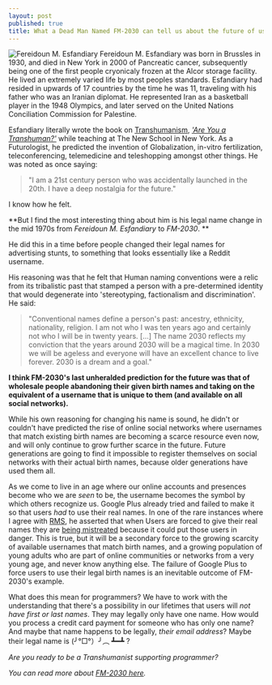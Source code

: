 ```yaml
---
layout: post
published: true
title: What a Dead Man Named FM-2030 can tell us about the future of user names
---
```


![Fereidoun M. Esfandiary](http://upload.wikimedia.org/wikipedia/commons/5/53/FM2030.jpg "Fereidoun M. Esfandiary")
Fereidoun M. Esfandiary was born in Brussles in 1930, and died in New York in 2000 of Pancreatic cancer, subsequently being one of the first people cryonicaly frozen at the Alcor storage facility.  He lived an extremely varied life by most peoples standards. Esfandiary had resided in upwards of 17 countries by the time he was 11, traveling with his father who was an Iranian diplomat. He represented Iran as a basketball player in the 1948 Olympics, and later served on the United Nations Conciliation Commission for Palestine.

Esfandiary literally wrote the book on [Transhumanism](http://en.wikipedia.org/wiki/Transhumanism), [_'Are You a Transhuman?'_](http://www.amazon.ca/Are-You-Transhuman-Monitoring-Stimulating/dp/0446388068/ref=sr_1_1?ie=UTF8&qid=1357137985&sr=8-1) while teaching at The New School in New York. As a Futurologist, he predicted the invention of Globalization, in-vitro fertilization, teleconferencing, telemedicine and teleshopping amongst other things. He was noted as once saying:  

> "I am a 21st century person who was accidentally launched in the 20th. I have a deep nostalgia for the future."

I know how he felt.

**But I find the most interesting thing about him is his legal name change in the mid 1970s from _Fereidoun M. Esfandiary_ to _FM-2030_. **

He did this in a time before people changed their legal names for advertising stunts, to something that looks essentially like a Reddit username.

His reasoning was that he felt that Human naming conventions were a relic from its tribalistic past that stamped a person with a pre-determined identity that would degenerate into 'stereotyping, factionalism and discrimination'. He said:

> "Conventional names define a person's past: ancestry, ethnicity, nationality, religion. I am not who I was ten years ago and certainly not who I will be in twenty years. [...] The name 2030 reflects my conviction that the years around 2030 will be a magical time. In 2030 we will be ageless and everyone will have an excellent chance to live forever. 2030 is a dream and a goal."

**I think FM-2030's last unheralded prediction for the future was that of wholesale people abandoning their given birth names and taking on the equivalent of a username that is unique to them (and available on all social networks).**

While his own reasoning for changing his name is sound, he didn't or couldn't have predicted the rise of online social networks where usernames that match existing birth names are becoming a scarce resource even now, and will only continue to grow further scarce in the future. Future generations are going to find it impossible to register themselves on social networks with their actual birth names, because older generations have used them all. 

As we come to live in an age where our online accounts and presences become who we are _seen_ to be, the username becomes the symbol by which others recognize us. Google Plus already tried and failed to make it so that users _had_ to use their real names. In one of the rare instances where I agree with [RMS](http://en.wikipedia.org/wiki/Richard_M_Stallman), he asserted that when Users are forced to give their real names they are [being mistreated](http://www.youtube.com/watch?feature=player_embedded&v=ymuqUJ3MsEs#!) because it could put those users in danger. This is true, but it will be a secondary force to the growing scarcity of available usernames that match birth names, and a growing population of young adults who are part of online communities or networks from a very young age, and never know anything else. The failure of Google Plus to force users to use their legal birth names is an inevitable outcome of FM-2030's example. 

What does this mean for programmers? We have to work with the understanding that there's a possibility in our lifetimes that users will _not have first or last names_. They may legally only have one name. How would you process a credit card payment for someone who has only one name? And maybe that name happens to be legally, _their email address_? Maybe their legal name is (╯°□°）╯︵ ┻━┻ ?

_Are you ready to be a Transhumanist supporting programmer?_

_You can read more about [FM-2030 here](http://en.wikipedia.org/wiki/FM-2030)._

